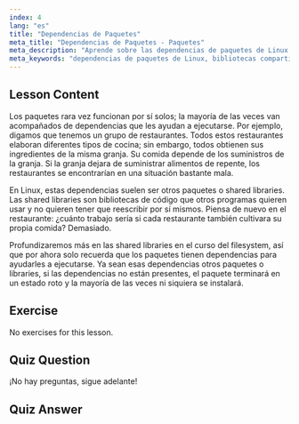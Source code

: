 ```yaml
---
index: 4
lang: "es"
title: "Dependencias de Paquetes"
meta_title: "Dependencias de Paquetes - Paquetes"
meta_description: "Aprende sobre las dependencias de paquetes de Linux y por qué son cruciales para la instalación de software. Comprende las bibliotecas compartidas y evita paquetes rotos. ¡Comienza tu viaje en Linux!"
meta_keywords: "dependencias de paquetes de Linux, bibliotecas compartidas, paquetes de Linux, gestión de paquetes, tutorial de Linux, Linux para principiantes, guía de Linux"
---
```


## Lesson Content

Los paquetes rara vez funcionan por sí solos; la mayoría de las veces van acompañados de dependencias que les ayudan a ejecutarse. Por ejemplo, digamos que tenemos un grupo de restaurantes. Todos estos restaurantes elaboran diferentes tipos de cocina; sin embargo, todos obtienen sus ingredientes de la misma granja. Su comida depende de los suministros de la granja. Si la granja dejara de suministrar alimentos de repente, los restaurantes se encontrarían en una situación bastante mala.

En Linux, estas dependencias suelen ser otros paquetes o shared libraries. Las shared libraries son bibliotecas de código que otros programas quieren usar y no quieren tener que reescribir por sí mismos. Piensa de nuevo en el restaurante: ¿cuánto trabajo sería si cada restaurante también cultivara su propia comida? Demasiado.

Profundizaremos más en las shared libraries en el curso del filesystem, así que por ahora solo recuerda que los paquetes tienen dependencias para ayudarles a ejecutarse. Ya sean esas dependencias otros paquetes o libraries, si las dependencias no están presentes, el paquete terminará en un estado roto y la mayoría de las veces ni siquiera se instalará.

## Exercise

No exercises for this lesson.

## Quiz Question

¡No hay preguntas, sigue adelante!

## Quiz Answer
